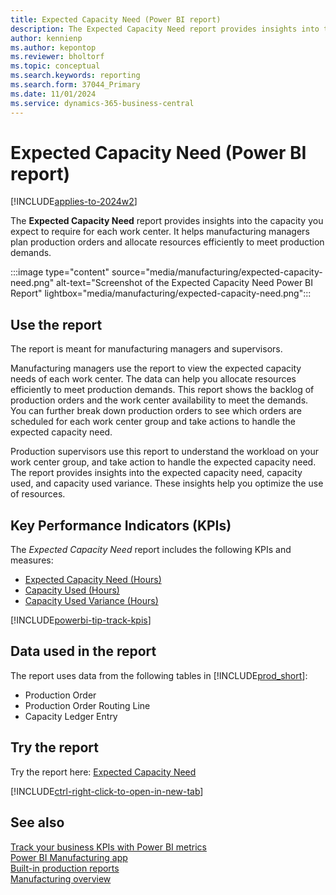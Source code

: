 ```yaml
---
title: Expected Capacity Need (Power BI report)
description: The Expected Capacity Need report provides insights into the capacity you expect to require for each work center.
author: kennienp
ms.author: kepontop
ms.reviewer: bholtorf
ms.topic: conceptual
ms.search.keywords: reporting
ms.search.form: 37044_Primary
ms.date: 11/01/2024
ms.service: dynamics-365-business-central
---
```


# Expected Capacity Need (Power BI report)

[!INCLUDE[applies-to-2024w2](includes/applies-to-2024w2.md)]

The **Expected Capacity Need** report provides insights into the capacity you expect to require for each work center. It helps manufacturing managers plan production orders and allocate resources efficiently to meet production demands.

:::image type="content" source="media/manufacturing/expected-capacity-need.png" alt-text="Screenshot of the Expected Capacity Need Power BI Report" lightbox="media/manufacturing/expected-capacity-need.png":::

## Use the report

The report is meant for manufacturing managers and supervisors.

Manufacturing managers use the report to view the expected capacity needs of each work center. The data can help you allocate resources efficiently to meet production demands. This report shows the backlog of production orders and the work center availability to meet the demands. You can further break down production orders to see which orders are scheduled for each work center group and take actions to handle the expected capacity need.

Production supervisors use this report to understand the workload on your work center group, and take action to handle the expected capacity need. The report provides insights into the expected capacity need, capacity used, and capacity used variance. These insights help you optimize the use of resources.

## Key Performance Indicators (KPIs)

The *Expected Capacity Need* report includes the following KPIs and measures: 

- [Expected Capacity Need (Hours)](manufacturing-powerbi-kpis.md#expected-capacity-need-hours)
- [Capacity Used (Hours)](manufacturing-powerbi-kpis.md#capacity-used-hours)
- [Capacity Used Variance (Hours)](manufacturing-powerbi-kpis.md#capacity-used-variance-hours)

[!INCLUDE[powerbi-tip-track-kpis](includes/powerbi-tip-track-kpis.md)]

## Data used in the report

The report uses data from the following tables in [!INCLUDE[prod_short](includes/prod_short.md)]:

- Production Order
- Production Order Routing Line
- Capacity Ledger Entry

## Try the report

Try the report here: [Expected Capacity Need](https://businesscentral.dynamics.com?page=37044)

[!INCLUDE[ctrl-right-click-to-open-in-new-tab](includes/ctrl-right-click-to-open-in-new-tab.md)]

## See also

[Track your business KPIs with Power BI metrics](track-kpis-with-power-bi-metrics.md)  
[Power BI Manufacturing app](manufacturing-powerbi-app.md)  
[Built-in production reports](production-reports.md)  
[Manufacturing overview](production-manage-manufacturing.md)